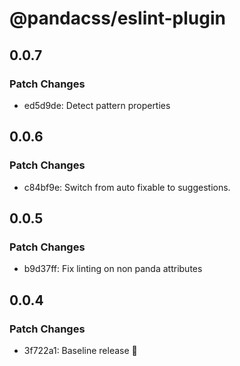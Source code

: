 # @pandacss/eslint-plugin

## 0.0.7

### Patch Changes

- ed5d9de: Detect pattern properties

## 0.0.6

### Patch Changes

- c84bf9e: Switch from auto fixable to suggestions.

## 0.0.5

### Patch Changes

- b9d37ff: Fix linting on non panda attributes

## 0.0.4

### Patch Changes

- 3f722a1: Baseline release 🎉
